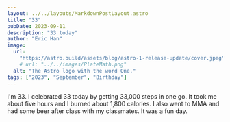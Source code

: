 ```yaml
---
layout: ../../layouts/MarkdownPostLayout.astro
title: "33"
pubDate: 2023-09-11
description: "33 today"
author: "Eric Han"
image:
  url:
    "https://astro.build/assets/blog/astro-1-release-update/cover.jpeg"
    # url: "../../images/PlateMath.png"
  alt: "The Astro logo with the word One."
tags: ["2023", "September", "Birthday"]
---
```


I'm 33. I celebrated 33 today by getting 33,000 steps in one go. It took me about five hours and I burned about 1,800 calories. I also went to MMA and had some beer after class with my classmates. It was a fun day.
